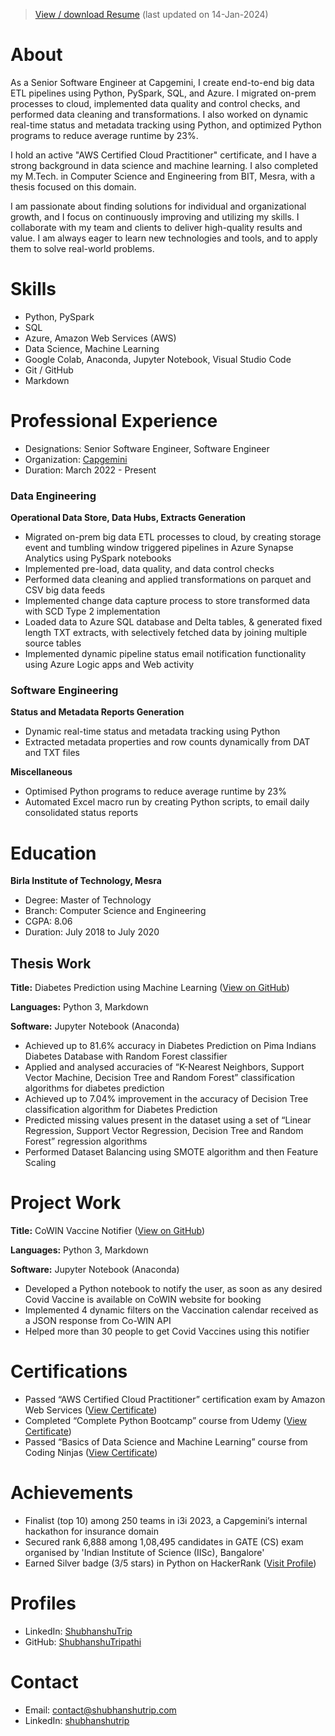 >[View / download Resume](/Documents/Shubhanshu%20Tripathi%20Resume.pdf) (last updated on 14-Jan-2024)

# About
As a Senior Software Engineer at Capgemini, I create end-to-end big data ETL pipelines using Python, PySpark, SQL, and Azure. I migrated on-prem processes to cloud, implemented data quality and control checks, and performed data cleaning and transformations. I also worked on dynamic real-time status and metadata tracking using Python, and optimized Python programs to reduce average runtime by 23%.

I hold an active "AWS Certified Cloud Practitioner" certificate, and I have a strong background in data science and machine learning. I also completed my M.Tech. in Computer Science and Engineering from BIT, Mesra, with a thesis focused on this domain.

I am passionate about finding solutions for individual and organizational growth, and I focus on continuously improving and utilizing my skills. I collaborate with my team and clients to deliver high-quality results and value. I am always eager to learn new technologies and tools, and to apply them to solve real-world problems.

# Skills
- Python, PySpark
- SQL
- Azure, Amazon Web Services (AWS)
- Data Science, Machine Learning
- Google Colab, Anaconda, Jupyter Notebook, Visual Studio Code
- Git / GitHub
- Markdown

# Professional Experience
- Designations: Senior Software Engineer, Software Engineer
- Organization: [Capgemini](https://www.capgemini.com)
- Duration: March 2022 - Present

### Data Engineering
**Operational Data Store, Data Hubs, Extracts Generation**
- Migrated on-prem big data ETL processes to cloud, by creating storage event and tumbling window triggered pipelines in Azure Synapse Analytics using PySpark notebooks
- Implemented pre-load, data quality, and data control checks
- Performed data cleaning and applied transformations on parquet and CSV big data feeds
- Implemented change data capture process to store transformed data with SCD Type 2 implementation
- Loaded data to Azure SQL database and Delta tables, & generated fixed length TXT extracts, with selectively fetched data by joining multiple source tables
- Implemented dynamic pipeline status email notification functionality using Azure Logic apps and Web activity

### Software Engineering
**Status and Metadata Reports Generation**
- Dynamic real-time status and metadata tracking using Python
- Extracted metadata properties and row counts dynamically from DAT and TXT files

**Miscellaneous**
- Optimised Python programs to reduce average runtime by 23%
- Automated Excel macro run by creating Python scripts, to email daily consolidated status reports

# Education
**Birla Institute of Technology, Mesra**
- Degree: Master of Technology
- Branch: Computer Science and Engineering
- CGPA: 8.06
- Duration: July 2018 to July 2020

## Thesis Work

**Title:** Diabetes Prediction using Machine Learning ([View on GitHub](https://github.com/ShubhanshuTripathi/Diabetes-Prediction))

**Languages:** Python 3, Markdown

**Software:** Jupyter Notebook (Anaconda)
- Achieved up to 81.6% accuracy in Diabetes Prediction on Pima Indians Diabetes Database with Random Forest classifier
- Applied and analysed accuracies of “K-Nearest Neighbors, Support Vector Machine, Decision Tree and Random Forest” classification algorithms for diabetes prediction
- Achieved up to 7.04% improvement in the accuracy of Decision Tree classification algorithm for Diabetes Prediction
- Predicted missing values present in the dataset using a set of “Linear Regression, Support Vector Regression, Decision Tree and Random Forest” regression algorithms
- Performed Dataset Balancing using SMOTE algorithm and then Feature Scaling

# Project Work

**Title:** CoWIN Vaccine Notifier ([View on GitHub](https://github.com/ShubhanshuTripathi/CoWIN-Vaccine-Notifier))

**Languages:** Python 3, Markdown

**Software:** Jupyter Notebook (Anaconda)
- Developed a Python notebook to notify the user, as soon as any desired Covid Vaccine is available on CoWIN website for booking
- Implemented 4 dynamic filters on the Vaccination calendar received as a JSON response from Co-WIN API
- Helped more than 30 people to get Covid Vaccines using this notifier

# Certifications
- Passed “AWS Certified Cloud Practitioner” certification exam by Amazon Web Services ([View Certificate](/Documents/ST%20AWS-CCP%20Certificate.pdf))
- Completed “Complete Python Bootcamp” course from Udemy ([View Certificate](https://ude.my/UC-8406f3da-58cb-4c48-ae37-acde960790fd))
- Passed “Basics of Data Science and Machine Learning” course from Coding Ninjas ([View Certificate](https://students.codingninjas.com/verify/65b6af5ee928bb1c))

# Achievements
- Finalist (top 10) among 250 teams in i3i 2023, a Capgemini’s internal hackathon for insurance domain
- Secured rank 6,888 among 1,08,495 candidates in GATE (CS) exam organised by 'Indian Institute of Science (IISc), Bangalore'
- Earned Silver badge (3/5 stars) in Python on HackerRank ([Visit Profile](https://www.hackerrank.com/shubhanshu_trip))

# Profiles
- LinkedIn: [ShubhanshuTrip](https://www.linkedin.com/in/ShubhanshuTrip)
- GitHub: [ShubhanshuTripathi](https://github.com/ShubhanshuTripathi)

# Contact
- Email: [contact@shubhanshutrip.com](mailto:contact@shubhanshutrip.com)
- LinkedIn: [shubhanshutrip](https://www.linkedin.com/in/shubhanshutrip)

